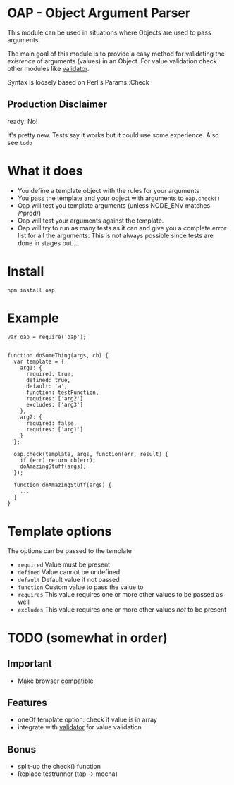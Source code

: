 # OAP - Object Argument Parser

This module can be used in situations where Objects are used to pass arguments.

The main goal of this module is to provide a easy method for validating the *existence* of arguments (values) in an Object. For value validation check other modules like [validator](https://www.npmjs.com/package/validator "Validator").

Syntax is loosely based on Perl's Params::Check


## Production Disclaimer

ready: No!

It's pretty new. Tests say it works but it could use some experience.
Also see `todo`


# What it does

* You define a template object with the rules for your arguments
* You pass the template and your object with arguments to `oap.check()`
* Oap will test you template arguments (unless NODE_ENV matches /^prod/)
* Oap will test your arguments against the template.
* Oap will try to run as many tests as it can and give you a complete error list for all the arguments. This is not always possible since tests are done in stages but ..


# Install

    npm install oap


# Example

    var oap = require('oap');


    function doSomeThing(args, cb) {
      var template = {
        arg1: {
          required: true,
          defined: true,
          default: 'a',
          function: testFunction,
          requires: ['arg2']
          excludes: ['arg3']
        },
        arg2: {
          required: false,
          requires: ['arg1']
        }
      };

      oap.check(template, args, function(err, result) {
        if (err) return cb(err);
        doAmazingStuff(args);
      });

      function doAmazingStuff(args) {
        ...
      }
    }


# Template options

The options can be passed to the template

* `required` Value must be present
* `defined` Value cannot be undefined
* `default` Default value if not passed
* `function` Custom value to pass the value to
* `requires` This value requires one or more other values to be passed as well
* `excludes` This value requires one or more other values *not* to be present


# TODO (somewhat in order)

## Important
* Make browser compatible

## Features
* oneOf template option: check if value is in array
* integrate with [validator](https://www.npmjs.com/package/validator "Validator") for value validation

## Bonus
* split-up the check() function
* Replace testrunner (tap -> mocha)
